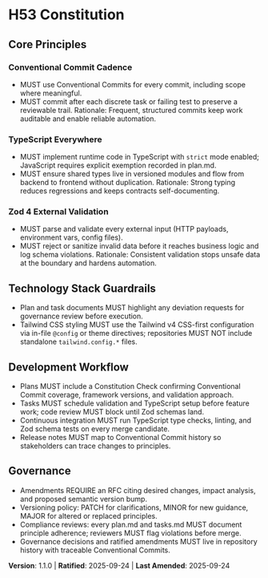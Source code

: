 <!--
Sync Impact Report
Version change: 1.0.0 → 1.1.0
Modified principles:
- Technology Stack Guardrails (Tailwind CSS-first requirement)
Added sections: none
Removed sections: none
Templates requiring updates: none
Follow-up TODOs: none
-->

# H53 Constitution

## Core Principles

### Conventional Commit Cadence

- MUST use Conventional Commits for every commit, including scope where meaningful.
- MUST commit after each discrete task or failing test to preserve a reviewable trail.
  Rationale: Frequent, structured commits keep work auditable and enable reliable automation.

### TypeScript Everywhere

- MUST implement runtime code in TypeScript with `strict` mode enabled; JavaScript requires explicit exemption recorded in plan.md.
- MUST ensure shared types live in versioned modules and flow from backend to frontend without duplication.
  Rationale: Strong typing reduces regressions and keeps contracts self-documenting.

### Zod 4 External Validation

- MUST parse and validate every external input (HTTP payloads, environment vars, config files).
- MUST reject or sanitize invalid data before it reaches business logic and log schema violations.
  Rationale: Consistent validation stops unsafe data at the boundary and hardens automation.

## Technology Stack Guardrails

- Plan and task documents MUST highlight any deviation requests for governance review before execution.
- Tailwind CSS styling MUST use the Tailwind v4 CSS-first configuration via in-file `@config` or theme directives; repositories MUST NOT include standalone `tailwind.config.*` files.

## Development Workflow

- Plans MUST include a Constitution Check confirming Conventional Commit coverage, framework versions, and validation approach.
- Tasks MUST schedule validation and TypeScript setup before feature work; code review MUST block until Zod schemas land.
- Continuous integration MUST run TypeScript type checks, linting, and Zod schema tests on every merge candidate.
- Release notes MUST map to Conventional Commit history so stakeholders can trace changes to principles.

## Governance

- Amendments REQUIRE an RFC citing desired changes, impact analysis, and proposed semantic version bump.
- Versioning policy: PATCH for clarifications, MINOR for new guidance, MAJOR for altered or replaced principles.
- Compliance reviews: every plan.md and tasks.md MUST document principle adherence; reviewers MUST flag violations before merge.
- Governance decisions and ratified amendments MUST live in repository history with traceable Conventional Commits.

**Version**: 1.1.0 | **Ratified**: 2025-09-24 | **Last Amended**: 2025-09-24
